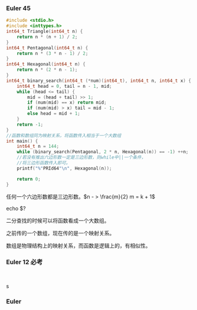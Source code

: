 ### Euler 45

```c
#include <stdio.h>
#include <inttypes.h>
int64_t Triangle(int64_t n) {
    return n * (n + 1) / 2;
}
int64_t Pentagonal(int64_t n) {
    return n * (3 * n - 1) / 2;
}
int64_t Hexagonal(int64_t n) {
    return n * (2 * n - 1);
}
int64_t binary_search(int64_t (*num)(int64_t), int64_t n, int64_t x) {
    int64_t head = 0, tail = n - 1, mid;
    while (head <= tail) {
        mid = (head + tail) >> 1;
        if (num(mid) == x) return mid;
        if (num(mid) > x) tail = mid - 1;
        else head = mid + 1;
    }
    return -1;
}
//函数和数组同为映射关系，将函数传入相当于一个大数组
int main() {
    int64_t n = 144;
    while (binary_search(Pentagonal, 2 * n, Hexagonal(n)) == -1) ++n;
    //若没有推出六边形数一定是三边形数，则while中||一个条件，
    //将三边形函数传入即可。
    printf("%"PRId64"\n", Hexagonal(n));

    return 0;
}
```

任何一个六边形数都是三边形数。$n - > \frac{m}{2} m = k + 1$

echo $?

二分查找的时候可以将函数看成一个大数组。

之前传的一个数组，现在传的是一个映射关系。

数组是物理结构上的映射关系，而函数是逻辑上的，有相似性。

### Euler  12 必考

```c
	
```

s

### Euler

```

```

